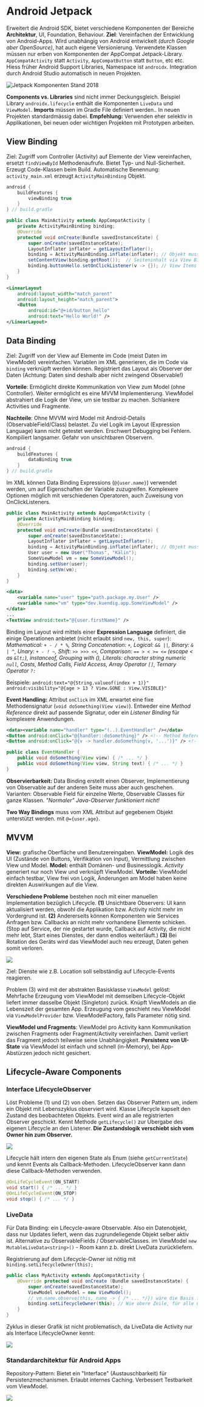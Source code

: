 # Android Jetpack

Erweitert die Android SDK, bietet verschiedene Komponenten der Bereiche **Architektur**, UI, Foundation, Behaviour. **Ziel**: Vereinfachen der  Entwicklung von Android-Apps. Wird unabhängig von Android entwickelt *(durch Google aber OpenSource)*, hat auch eigene Versionierung. Verwendete Klassen müssen nur erben von Komponenten der AppCompat Jetpack-Library. `AppCompatActivity` statt `Activity`, `AppCompatButton` statt `Button`, etc etc. Hiess früher Android Support Libraries, Namespace ist `androidx`. Integration durch Android Studio automatisch in neuen Projekten.

![Jetpack Komponenten Stand 2018](html/res/android-jetpack-overview.png)

**Components vs. Libraries** sind nicht immer Deckungsgleich. Beispiel Library `androidx.lifecycle` enthält die Komponenten `LiveData` und `ViewModel`. **Imports** müssen im Gradle File definiert werden.. In neuen Projekten standardmässig dabei. **Empfehlung:** Verwenden eher selektiv in Applikationen, bei neuen oder wichtigen Projekten mit Prototypen arbeiten.

## View Binding

Ziel: Zugriff vom Controller (Activity) auf Elemente der View vereinfachen, ersetzt `findViewById` Methodenaufrufe. Bietet Typ- und Null-Sicherheit. Erzeugt Code-Klassen beim Build. Automatische Benennung: `activity_main.xml` erzeugt `ActivityMainBinding` Objekt.

```csharp
android {
	buildFeatures {
		viewBinding true
	}
} // build.gradle
```

```java
public class MainActivity extends AppCompatActivity {
    private ActivityMainBinding binding;
    @Override
    protected void onCreate(Bundle savedInstanceState) {
        super.onCreate(savedInstanceState);
        LayoutInflater inflater = getLayoutInflater();
        binding = ActivityMainBinding.inflate(inflater); // Objekt muss inflated werden
        setContentView(binding.getRoot());	// Seiteninhalt via View Binding definieren
        binding.buttonHello.setOnClickListener(v -> {}); // View Items zugreifen (CamelCase)
    }
}
```

```xml
<LinearLayout
    android:layout_width="match_parent"
    android:layout_height="match_parent">
    <Button
        android:id="@+id/button_hello"
        android:text="Hello World!" />
</LinearLayout>
```

## Data Binding

Ziel: Zugriff von der View auf Elemente im Code (meist Daten im ViewModel) vereinfachen. Variablen im XML generieren, die im Code via `binding` verknüpft werden können. Registriert das Layout als Observer der Daten (Achtung: Daten sind deshalb aber nicht zwingend Observable!)

**Vorteile**: Ermöglicht direkte Kommunikation von View zum Model (ohne Controller). Weiter ermöglicht es eine MVVM Implementierung. ViewModel abstrahiert die Logik der View, um sie testbar zu machen. Schlankere Activities und Fragmente.

**Nachteile**: Ohne MVVM wird Model mit Android-Details (ObservableField/Class) belastet. Zu viel Logik im Layout (Expression Language) kann nicht getestet werden. Erschwert Debugging bei Fehlern. Kompiliert langsamer. Gefahr von unsichtbaren Observern.

```csharp
android {
	buildFeatures {
		dataBinding true
	}
} // build.gradle
```

Im XML können Data Binding Expressions (`@{user.name}`) verwendet werden, um auf Eigenschaften der Variable zuzugreifen. Komplexere Optionen möglich mit verschiedenen Operatoren, auch Zuweisung von OnClickListeners.

```java
public class MainActivity extends AppCompatActivity {
    private ActivityMainBinding binding;
    @Override
    protected void onCreate(Bundle savedInstanceState) {
        super.onCreate(savedInstanceState);
        LayoutInflater inflater = getLayoutInflater();
        binding = ActivityMainBinding.inflate(inflater); // Objekt muss inflated werden
	    User user = new User("Thomas", "Kälin");
        SomeViewModel vm = new SomeViewModel();
        binding.setUser(user);
        binding.setVm(vm);
    }
}
```

```xml
<data>
	<variable name="user" type="path.package.my.User" />
    <variable name="vm" type="dev.kuendig.app.SomeViewModel" />
</data>
...
<TextView android:text="@{user.firstName}" />
```

Binding im Layout wird mittels einer **Expression Language** definiert, die einige Operationen anbietet (nicht erlaubt sind `new, this, super`):
_Mathematical: `+ - / * %`, String Concatenation: `+`, Logical: `&& ||`, Binary: `& | ^`, Unary: `+ - ! ~`, Shift: `>> >>> <<`, Comparison: `== > < >= <=` (escape < as `&lt;`), instanceof, Grouping with (), Literals: character string numeric `null`, Casts, Method Calls, Field Access, Array Operator `[]`, Ternary Operator `?:`_

Beispiele: `android:text="@{String.valueof(index + 1)}" android:visibility="@{age > 13 ? View.GONE : View.VISIBLE}"`

**Event Handling:** Attribut `onClick` im XML erwartet eine fixe Methodensignatur (`void doSomething(View view)`). Entweder eine *Method Reference* direkt auf passende Signatur, oder ein *Listener Binding* für komplexere Anwendungen.

```xml
<data><variable name="handler" type="(..).EventHandler" /></data>
<Button android:onClick="@{handler::doSomething}" /> <!-- Method Reference -->
<Button android:onClick="@{v -> handler.doSomething(v, '...')}" /> <!-- Listener Binding -->
```

```java
public class EventHandler { 
	public void doSomething(View view) { /* ... */ }
    public void doSomething(View view, String text) { /* ... */ }
}
```

**Observierbarkeit:** Data Binding erstellt einen Observer, Implementierung von Observable auf der anderen Seite muss aber auch geschehen. Varianten: Observable Field für einzelne Werte, Observable Classes für ganze Klassen. *"Normaler" Java-Observer funktioniert nicht!*

**Two Way Bindings** muss vom XML Attribut auf gegebenem Objekt unterstützt werden. mit `@={user.age}`.

## MVVM

**View:** grafische Oberfläche und Benutzereingaben. **ViewModel:** Logik des UI (Zustände von Buttons, Verifikation von Input), Vermittlung zwischen View und Model. **Model:** enthält Domänen- und Businesslogik. 
*Activity* generiert nur noch View und verknüpft ViewModel.
**Vorteile:** ViewModel einfach testbar, View frei von Logik, Änderungen am Model haben keine direkten Auswirkungen auf die View.

**Verschiedene Probleme** bestehen noch mit einer manuellen Implementation bezüglich Lifecycle. **(1)** Unsichtbare Observers: UI kann aktualisiert werden, obwohl die Applikation bzw. Activity nicht mehr im Vordergrund ist. **(2)** Andererseits können Komponenten wie Services Anfragen bzw. Callbacks an nicht mehr vorhandene Elemente schicken. (Stop auf Service, der nie gestartet wurde, Callback auf Activity, die nicht mehr lebt, Start eines Dienstes, der dann endlos weiterläuft.) **(3)** Bei Rotation des Geräts wird das ViewModel auch neu erzeugt, Daten gehen somit verloren.

![](html/res/android-lifecycleproblem.png)

Ziel: Dienste wie z.B. Location soll selbständig auf Lifecycle-Events reagieren.

Problem (3) wird mit der abstrakten Basisklasse `ViewModel` gelöst: Mehrfache Erzeugung vom ViewModel mit demselben Lifecycle-Objekt liefert immer dasselbe Objekt (Singleton) zurück. Knüpft ViewModels an die Lebenszeit der gesamten App. Erzeugung vom geschieht neu ViewModel via `ViewModelProvider` bzw. ViewModelFactory, falls Parameter nötig sind.

**ViewModel und Fragments**: ViewModel pro Activity kann Kommunikation zwischen Fragments oder Fragment/Activity vereinfachen. Damit verliert das Fragment jedoch teilweise seine Unabhängigkeit.
**Persistenz von UI-State** via ViewModel ist einfach und schnell (in-Memory), bei App-Abstürzen jedoch nicht gesichert.

## Lifecycle-Aware Components

### Interface LifecycleObserver

Löst Probleme (1) und (2) von oben. Setzen das Observer Pattern um, indem ein Objekt mit Lebenszyklus observiert wird. Klasse Lifecycle kapselt den Zustand des beobachteten Objekts. Event wird an alle registrierten Observer geschickt. Kennt Methode `getLifecycle()` zur Übergabe des eigenen Lifecycle an den Listener. **Die Zustandslogik verschiebt sich vom Owner hin zum Observer.**

![](html/res/android-lifecycle.png)

Lifecycle hält intern den eigenen State als Enum (siehe `getCurrentState`) und kennt Events als Callback-Methoden. LifecycleObserver kann dann diese Callback-Methoden verwenden. 

```java
@OnLifeCycleEvent(ON_START)
void start() { /* ... */ }
@OnLifeCycleEvent(ON_STOP)
void stop() { /* ... */ }
```

### LiveData

Für Data Binding: ein Lifecycle-aware Observable. Also ein Datenobjekt, dass nur Updates liefert, wenn das zugrundeliegende Objekt selber aktiv ist. Alternative zu ObservableFields / ObservableClasses.
im ViewModel `new MutableLiveData<string>()` - Room kann z.b. direkt LiveData zurückliefern.

Registrierung auf dem Lifecycle-Owner ist nötig mit `binding.setLifecycleOwner(this);`

```java
public class MyActivity extends AppCompatActivity {
    @Override protected void onCreate (Bundle savedInstanceState) {
        super.onCreate(savedInstanceState);
        ViewModel viewModel = new ViewModel();
        // vm.name.observe(this, name -> { /* ... */}) wäre die Basis für Data Binding
        binding.setLifecycleOwner(this); // Wie obere Zeile, für alle Objekte im ViewModel
    }
}
```

Zyklus in dieser Grafik ist nicht problematisch, da LiveData die Activity nur als Interface LifecycleOwner kennt:

![](html/res/android-activity-livedata.png)

### Standardarchitektur für Android Apps

Repository-Pattern: Bietet ein "Interface" (Austauschbarkeit) für Persistenzmechanismen. Erlaubt internes Caching. Verbessert Testbarkeit vom ViewModel.

![](html/res/android-standardarchitektur.png)
